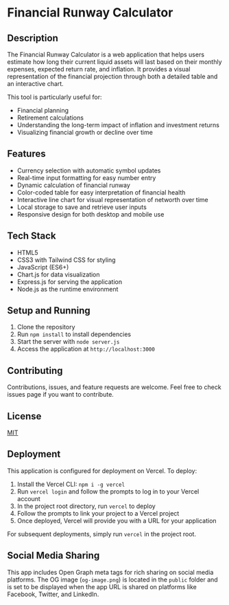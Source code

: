 # Financial Runway Calculator

## Description

The Financial Runway Calculator is a web application that helps users estimate how long their current liquid assets will last based on their monthly expenses, expected return rate, and inflation. It provides a visual representation of the financial projection through both a detailed table and an interactive chart.

This tool is particularly useful for:
- Financial planning
- Retirement calculations
- Understanding the long-term impact of inflation and investment returns
- Visualizing financial growth or decline over time

## Features

- Currency selection with automatic symbol updates
- Real-time input formatting for easy number entry
- Dynamic calculation of financial runway
- Color-coded table for easy interpretation of financial health
- Interactive line chart for visual representation of networth over time
- Local storage to save and retrieve user inputs
- Responsive design for both desktop and mobile use

## Tech Stack

- HTML5
- CSS3 with Tailwind CSS for styling
- JavaScript (ES6+)
- Chart.js for data visualization
- Express.js for serving the application
- Node.js as the runtime environment

## Setup and Running

1. Clone the repository
2. Run `npm install` to install dependencies
3. Start the server with `node server.js`
4. Access the application at `http://localhost:3000`

## Contributing

Contributions, issues, and feature requests are welcome. Feel free to check issues page if you want to contribute.

## License

[MIT](https://choosealicense.com/licenses/mit/)

## Deployment

This application is configured for deployment on Vercel. To deploy:

1. Install the Vercel CLI: `npm i -g vercel`
2. Run `vercel login` and follow the prompts to log in to your Vercel account
3. In the project root directory, run `vercel` to deploy
4. Follow the prompts to link your project to a Vercel project
5. Once deployed, Vercel will provide you with a URL for your application

For subsequent deployments, simply run `vercel` in the project root.

## Social Media Sharing

This app includes Open Graph meta tags for rich sharing on social media platforms. The OG image (`og-image.png`) is located in the `public` folder and is set to be displayed when the app URL is shared on platforms like Facebook, Twitter, and LinkedIn.